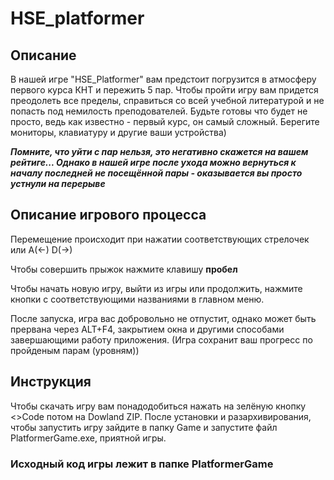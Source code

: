 # HSE_platformer
## Описание ##
В нашей игре "HSE_Platformer" вам предстоит погрузится в атмосферу первого курса КНТ и пережить 5 пар. 
Чтобы пройти игру вам придется преодолеть все пределы, справиться со всей учебной литературой и не попасть под немилость преподователей.
Будьте готовы что будет не просто, ведь как известно - первый курс, он самый сложный. Берегите мониторы, клавиатуру и другие ваши устройства\)

***Помните, что уйти с пар нельзя, это негативно скажется на вашем рейтиге... Однако в нашей игре после ухода можно вернуться к началу последней не посещённой пары - оказывается вы просто устнули на перерыве***

## Описание игрового процесса ##
Перемещение происходит при нажатии соответствующих стрелочек или A(<-) D(->)

Чтобы совершить прыжок нажмите клавишу **пробел**

Чтобы начать новую игру, выйти из игры или продолжить, нажмите кнопки с соответствующими названиями в главном меню.

После запуска, игра вас добровольно не отпустит, однако может быть прервана через  ALT+F4, закрытием окна и другими способами завершающими работу приложения. (Игра сохранит ваш прогресс по пройденым парам (уровням))



## Инструкция ##
Чтобы скачать игру вам понадодобиться нажать на зелёную кнопку <>Code потом на Dowland ZIP.
После установки и разархивирования, чтобы запустить игру зайдите в папку Game и запустите файл PlatformerGame.exe, приятной игры.

### Исходный код игры лежит в папке PlatformerGame ###
